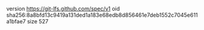 version https://git-lfs.github.com/spec/v1
oid sha256:8a8bfd13c9419a131ded1a183e68edb8d856461e7deb1552c7045e611a1bfae7
size 527
